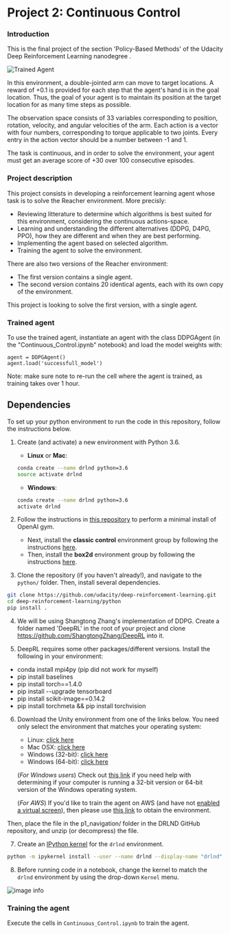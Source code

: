 [//]: # (Image References)

[image1]: https://video.udacity-data.com/topher/2018/June/5b1ea778_reacher/reacher.gif "Trained Agent"

# Project 2: Continuous Control

### Introduction
This is the final project of the section 'Policy-Based Methods' of the Udacity Deep Reinforcement Learning 
nanodegree .

![Trained Agent][image1]

In this environment, a double-jointed arm can move to target locations. A reward of +0.1 is provided for each step that the agent's hand is in the goal location. Thus, the goal of your agent is to maintain its position at the target location for as many time steps as possible.

The observation space consists of 33 variables corresponding to position, rotation, velocity, and angular velocities of the arm. Each action is a vector with four numbers, corresponding to torque applicable to two joints. Every entry in the action vector should be a number between -1 and 1.

The task is continuous, and in order to solve the environment, your agent must get an average score of +30 over 100 consecutive episodes.

### Project description

This project consists in developing a reinforcement learning agent whose task is to solve the Reacher environment. More precisly:
- Reviewing litterature to determine which algorithms is best suited for this environment, considering the continuous actions-space.
- Learning and understanding the different alternatives (DDPG, D4PG, PPO), how they are different and when they are best performing.
- Implementing the agent based on selected algorithm.
- Training the agent to solve the environment.

There are also two versions of the Reacher environment:
- The first version contains a single agent.
- The second version contains 20 identical agents, each with its own copy of the environment.

This project is looking to solve the first version, with a single agent.

### Trained agent

To use the trained agent, instantiate an agent with the class DDPGAgent (in the "Continuous_Control.ipynb" notebook) and load the model weights with:

```
agent = DDPGAgent()
agent.load('successfull_model')
```
Note: make sure note to re-run the cell where the agent is trained, as training takes over 1 hour.
## Dependencies

To set up your python environment to run the code in this repository, follow the instructions below.

1. Create (and activate) a new environment with Python 3.6.

	- __Linux__ or __Mac__: 
	```bash
	conda create --name drlnd python=3.6
	source activate drlnd
	```
	- __Windows__: 
	```bash
	conda create --name drlnd python=3.6 
	activate drlnd
	```
	
2. Follow the instructions in [this repository](https://github.com/openai/gym) to perform a minimal install of OpenAI gym.  
	- Next, install the **classic control** environment group by following the instructions [here](https://github.com/openai/gym#classic-control).
	- Then, install the **box2d** environment group by following the instructions [here](https://github.com/openai/gym#box2d).
	
3. Clone the repository (if you haven't already!), and navigate to the `python/` folder.  Then, install several dependencies.
```bash
git clone https://github.com/udacity/deep-reinforcement-learning.git
cd deep-reinforcement-learning/python
pip install .
```

4. We will be using Shangtong Zhang's implementation of DDPG. Create a folder named 'DeepRL' in the root of your project and clone https://github.com/ShangtongZhang/DeepRL into it.
   
5. DeepRL requires some other packages/different versions. Install the following in your environment:
- conda install mpi4py (pip did not work for myself)
- pip install baselines
- pip install torch==1.4.0
- pip install --upgrade tensorboard
- pip install scikit-image==0.14.2
- pip install torchmeta && pip install torchvision

6. Download the Unity environment from one of the links below.  You need only select the environment that matches your operating system:
    - Linux: [click here](https://s3-us-west-1.amazonaws.com/udacity-drlnd/P1/Banana/Banana_Linux.zip)
    - Mac OSX: [click here](https://s3-us-west-1.amazonaws.com/udacity-drlnd/P1/Banana/Banana.app.zip)
    - Windows (32-bit): [click here](https://s3-us-west-1.amazonaws.com/udacity-drlnd/P1/Banana/Banana_Windows_x86.zip)
    - Windows (64-bit): [click here](https://s3-us-west-1.amazonaws.com/udacity-drlnd/P1/Banana/Banana_Windows_x86_64.zip)
    
    (_For Windows users_) Check out [this link](https://support.microsoft.com/en-us/help/827218/how-to-determine-whether-a-computer-is-running-a-32-bit-version-or-64) if you need help with determining if your computer is running a 32-bit version or 64-bit version of the Windows operating system.

    (_For AWS_) If you'd like to train the agent on AWS (and have not [enabled a virtual screen](https://github.com/Unity-Technologies/ml-agents/blob/master/docs/Training-on-Amazon-Web-Service.md)), then please use [this link](https://s3-us-west-1.amazonaws.com/udacity-drlnd/P1/Banana/Banana_Linux_NoVis.zip) to obtain the environment.

Then, place the file in the p1_navigation/ folder in the DRLND GitHub repository, and unzip (or decompress) the file.

7. Create an [IPython kernel](http://ipython.readthedocs.io/en/stable/install/kernel_install.html) for the `drlnd` environment.  
```bash
python -m ipykernel install --user --name drlnd --display-name "drlnd"
```

8. Before running code in a notebook, change the kernel to match the `drlnd` environment by using the drop-down `Kernel` menu. 

![image info](./jnb.png)

### Training the agent

Execute the cells in `Continuous_Control.ipynb` to train the agent.